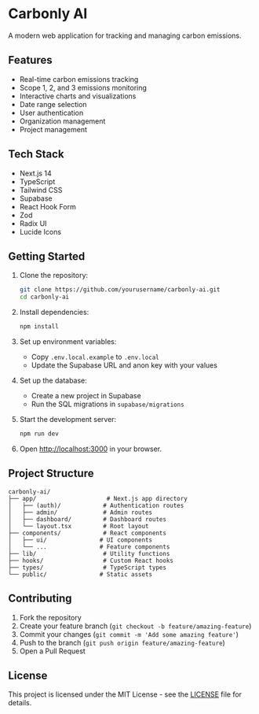 # Carbonly AI

A modern web application for tracking and managing carbon emissions.

## Features

- Real-time carbon emissions tracking
- Scope 1, 2, and 3 emissions monitoring
- Interactive charts and visualizations
- Date range selection
- User authentication
- Organization management
- Project management

## Tech Stack

- Next.js 14
- TypeScript
- Tailwind CSS
- Supabase
- React Hook Form
- Zod
- Radix UI
- Lucide Icons

## Getting Started

1. Clone the repository:
   ```bash
   git clone https://github.com/yourusername/carbonly-ai.git
   cd carbonly-ai
   ```

2. Install dependencies:
   ```bash
   npm install
   ```

3. Set up environment variables:
   - Copy `.env.local.example` to `.env.local`
   - Update the Supabase URL and anon key with your values

4. Set up the database:
   - Create a new project in Supabase
   - Run the SQL migrations in `supabase/migrations`

5. Start the development server:
   ```bash
   npm run dev
   ```

6. Open [http://localhost:3000](http://localhost:3000) in your browser.

## Project Structure

```
carbonly-ai/
├── app/                    # Next.js app directory
│   ├── (auth)/            # Authentication routes
│   ├── admin/             # Admin routes
│   ├── dashboard/         # Dashboard routes
│   └── layout.tsx         # Root layout
├── components/            # React components
│   ├── ui/               # UI components
│   └── ...               # Feature components
├── lib/                   # Utility functions
├── hooks/                 # Custom React hooks
├── types/                 # TypeScript types
└── public/               # Static assets
```

## Contributing

1. Fork the repository
2. Create your feature branch (`git checkout -b feature/amazing-feature`)
3. Commit your changes (`git commit -m 'Add some amazing feature'`)
4. Push to the branch (`git push origin feature/amazing-feature`)
5. Open a Pull Request

## License

This project is licensed under the MIT License - see the [LICENSE](LICENSE) file for details.

